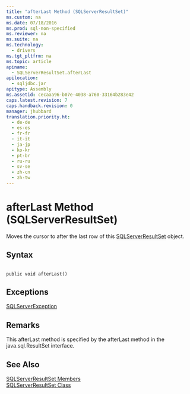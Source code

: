 ```yaml
---
title: "afterLast Method (SQLServerResultSet)"
ms.custom: na
ms.date: 07/18/2016
ms.prod: sql-non-specified
ms.reviewer: na
ms.suite: na
ms.technology: 
  - drivers
ms.tgt_pltfrm: na
ms.topic: article
apiname: 
  - SQLServerResultSet.afterLast
apilocation: 
  - sqljdbc.jar
apitype: Assembly
ms.assetid: cecaaa96-b07e-4038-a760-33164b283e42
caps.latest.revision: 7
caps.handback.revision: 0
manager: jhubbard
translation.priority.ht: 
  - de-de
  - es-es
  - fr-fr
  - it-it
  - ja-jp
  - ko-kr
  - pt-br
  - ru-ru
  - sv-se
  - zh-cn
  - zh-tw
---
```

# afterLast Method (SQLServerResultSet)
  Moves the cursor to after the last row of this [SQLServerResultSet](../content/SQLServerResultSet-Class.md) object.  
  
## Syntax  
  
```  
  
public void afterLast()  
```  
  
## Exceptions  
 [SQLServerException](../content/SQLServerException-Class.md)  
  
## Remarks  
 This afterLast method is specified by the afterLast method in the java.sql.ResultSet interface.  
  
## See Also  
 [SQLServerResultSet Members](../content/SQLServerResultSet-Members.md)   
 [SQLServerResultSet Class](../content/SQLServerResultSet-Class.md)  
  
  